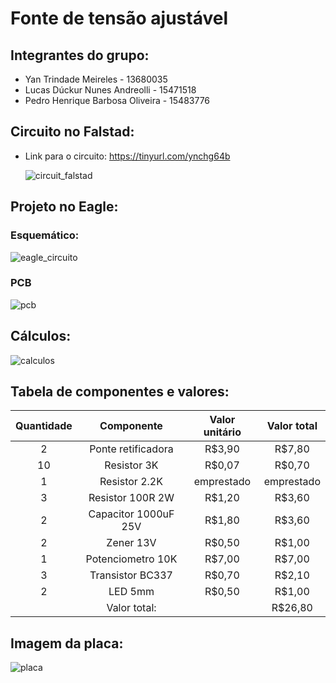 # Fonte de tensão ajustável 

## Integrantes do grupo:
* Yan Trindade Meireles - 13680035
* Lucas Dúckur Nunes Andreolli - 15471518
* Pedro Henrique Barbosa Oliveira - 15483776


## Circuito no Falstad:
* Link para o circuito: https://tinyurl.com/ynchg64b

  ![circuit_falstad](https://github.com/yan-trindade/fonte-de-tensao/assets/67748194/58b0a3d4-8867-4d94-9925-123e76fbcf16)

##  Projeto no Eagle:
### Esquemático:
![eagle_circuito](https://github.com/yan-trindade/fonte-de-tensao/assets/67748194/99b5c3eb-b81f-4865-8a05-a7497fe3b4ae)
### PCB
![pcb](https://github.com/yan-trindade/fonte-de-tensao/assets/67748194/bf5a0109-30b0-43bf-9db5-a32d192f40dd)

## Cálculos:
![calculos](https://github.com/yan-trindade/fonte-de-tensao/assets/67748194/03f9bc52-2680-47a5-9a79-683b34f0f5bf)

## Tabela de componentes e valores:
| Quantidade    | Componente    | Valor unitário  | Valor total |
| :-------------:|:-------------:| :-----:|:----:|
| 2            | Ponte retificadora | R$3,90 |R$7,80 |
| 10           | Resistor 3K      |   R$0,07 |R$0,70  |
| 1           | Resistor 2.2K    |    emprestado |emprestado |
| 3            | Resistor 100R 2W |   R$1,20 |R$3,60 |
| 2            | Capacitor 1000uF 25V |    R$1,80 |R$3,60 |
| 2            | Zener 13V     |   R$0,50 |R$1,00  |
| 1            | Potenciometro 10K|    R$7,00 |R$7,00 |
| 3            | Transistor BC337     |    R$0,70 |R$2,10 |
| 2            | LED 5mm |   R$0,50 |R$1,00  |
|             | Valor total:  |    |R$26,80 |

## Imagem da placa:
![placa](https://github.com/yan-trindade/fonte-de-tensao/assets/67748194/ab37dfb4-bc02-4a5e-836e-d76fcc604ac3)



